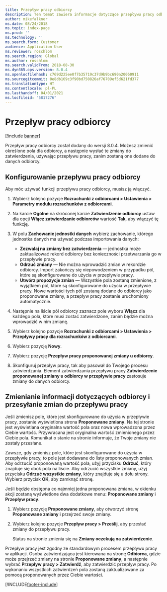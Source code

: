 ```yaml
---
title: Przepływ pracy odbiorcy
description: Ten temat zawiera informacje dotyczące przepływu pracy odbiorcy. Możesz zmienić określone pola dla odbiorcy, a następnie wysłać te zmiany do zatwierdzenia, używając przepływu pracy, zanim zostaną one dodane do danych odbiorcy.
author: mikefalkner
ms.date: 08/24/2018
ms.topic: index-page
ms.prod: ''
ms.technology: ''
ms.search.form: Customer
audience: Application User
ms.reviewer: roschlom
ms.search.region: Global
ms.author: roschlom
ms.search.validFrom: 2018-08-30
ms.dyn365.ops.version: 8.0.4
ms.openlocfilehash: c769d225ee0f7b35719c37d9b9bc690a20060911
ms.sourcegitcommit: 0e8db169c3f90bd750826af76709ef5d621fd377
ms.translationtype: HT
ms.contentlocale: pl-PL
ms.lasthandoff: 04/01/2021
ms.locfileid: "5817276"
---
```

# <a name="customer-workflow"></a>Przepływ pracy odbiorcy

[!include [banner](../includes/banner.md)]

Przepływ pracy odbiorcy został dodany do wersji 8.0.4. Możesz zmienić określone pola dla odbiorcy, a następnie wysłać te zmiany do zatwierdzenia, używając przepływu pracy, zanim zostaną one dodane do danych odbiorcy.

## <a name="set-up-the-customer-workflow"></a>Konfigurowanie przepływu pracy odbiorcy

Aby móc używać funkcji przepływu pracy odbiorcy, musisz ją włączyć.

1. Wybierz kolejno pozycje **Rozrachunki z odbiorcami \> Ustawienia \> Parametry modułu rozrachunków z odbiorcami**.
2. Na karcie **Ogólne** na skróconej karcie **Zatwierdzenie odbiorcy** ustaw dla opcji **Włącz zatwierdzanie odbiorców** wartość **Tak**, aby włączyć tę funkcję.
3. W polu **Zachowanie jednostki danych** wybierz zachowanie, którego jednostka danych ma używać podczas importowania danych:

    - **Zezwalaj na zmiany bez zatwierdzenia** — jednostka może zaktualizować rekord odbiorcy bez konieczności przetwarzania go w przepływie pracy.
    - **Odrzuć zmiany** — Nie można wprowadzić zmian w rekordzie odbiorcy. Import zakończy się niepowodzeniem w przypadku pól, które są skonfigurowane do użycia w przepływie pracy.
    - **Utwórz propozycje zmian** — Wszystkie pola zostaną zmienione, z wyjątkiem pól, które są skonfigurowane do użycia w przepływie pracy. Nowe wartości tych pól zostaną dodane do odbiorcy jako proponowane zmiany, a przepływ pracy zostanie uruchomiony automatycznie.

4. Następnie na liście pól odbiorcy zaznacz pole wyboru **Włącz** dla każdego pola, które musi zostać zatwierdzone, zanim będzie można wprowadzić w nim zmianę.
5. Wybierz kolejno pozycje **Rozrachunki z odbiorcami \> Ustawienia \> Przepływy pracy dla rozrachunków z odbiorcami**.
6. Wybierz pozycję **Nowy**.
7. Wybierz pozycję **Przepływ pracy proponowanej zmiany u odbiorcy**. 
8. Skonfiguruj przepływ pracy, tak aby pasował do Twojego procesu zatwierdzania. Element zatwierdzania przepływu pracy **Zatwierdzenie proponowanej zmiany u odbiorcy w przepływie pracy** zastosuje zmiany do danych odbiorcy.

## <a name="change-customer-information-and-submit-the-changes-to-the-workflow"></a>Zmienianie informacji dotyczących odbiorcy i przesyłanie zmian do przepływu pracy

Jeśli zmienisz pole, które jest skonfigurowane do użycia w przepływie pracy, zostanie wyświetlona strona **Proponowane zmiany**. Na tej stronie jest wyświetlana oryginalna wartość pola oraz nowa wprowadzona przez Ciebie wartość. Przywracana jest oryginalna wartość zmienionego przez Ciebie pola. Komunikat o stanie na stronie informuje, że Twoje zmiany nie zostały przesłane.

Zawsze, gdy zmienisz pole, które jest skonfigurowane do użycia w przepływie pracy, to pole jest dodawane do listy proponowanych zmian. Aby odrzucić proponowaną wartość pola, użyj przycisku **Odrzuć**, który znajduje się obok pola na liście. Aby odrzucić wszystkie zmiany, użyj przycisku **Odrzuć wszystkie zmiany**, który znajduje się u dołu strony. Wybierz przycisk **OK**, aby zamknąć stronę.

Jeśli będzie dostępna co najmniej jedna proponowana zmiana, w okienku akcji zostaną wyświetlone dwa dodatkowe menu: **Proponowane zmiany** i **Przepływ pracy**.

1. Wybierz pozycję **Proponowane zmiany**, aby otworzyć stronę **Proponowane zmiany** i przejrzeć swoje zmiany.
2. Wybierz kolejno pozycje **Przepływ pracy \> Prześlij**, aby przesłać zmiany do przepływu pracy.

    Status na stronie zmienia się na **Zmiany oczekują na zatwierdzenie**.

Przepływ pracy jest zgodny ze standardowym procesem przepływu pracy w aplikacji. Osoba zatwierdzająca jest kierowana na stronę **Odbiorca**, gdzie może przejrzeć zmiany na stronie **Proponowane zmiany**, a następnie wybrać **Przepływ pracy \> Zatwierdź**, aby zatwierdzić przepływ pracy. Po wykonaniu wszystkich zatwierdzeń pola zostaną zaktualizowane za pomocą proponowanych przez Ciebie wartości.


[!INCLUDE[footer-include](../../includes/footer-banner.md)]